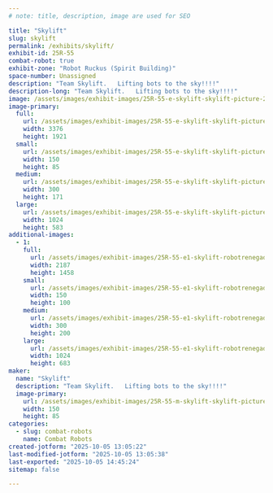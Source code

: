 ```yaml
---
# note: title, description, image are used for SEO

title: "Skylift"
slug: skylift
permalink: /exhibits/skylift/
exhibit-id: 25R-55
combat-robot: true
exhibit-zone: "Robot Ruckus (Spirit Building)"
space-number: Unassigned
description: "Team Skylift.   Lifting bots to the sky!!!!"
description-long: "Team Skylift.   Lifting bots to the sky!!!!"
image: /assets/images/exhibit-images/25R-55-e-skylift-skylift-picture-275-300x171.jpg
image-primary: 
  full:
    url: /assets/images/exhibit-images/25R-55-e-skylift-skylift-picture-275-full.jpg
    width: 3376
    height: 1921
  small:
    url: /assets/images/exhibit-images/25R-55-e-skylift-skylift-picture-275-150x85.jpg
    width: 150
    height: 85
  medium:
    url: /assets/images/exhibit-images/25R-55-e-skylift-skylift-picture-275-300x171.jpg
    width: 300
    height: 171
  large:
    url: /assets/images/exhibit-images/25R-55-e-skylift-skylift-picture-275-1024x583.jpg
    width: 1024
    height: 583
additional-images: 
  - 1:
    full:
      url: /assets/images/exhibit-images/25R-55-e1-skylift-robotrenegadesmar2025ptstlucie153-full.jpg
      width: 2187
      height: 1458
    small:
      url: /assets/images/exhibit-images/25R-55-e1-skylift-robotrenegadesmar2025ptstlucie153-150x100.jpg
      width: 150
      height: 100
    medium:
      url: /assets/images/exhibit-images/25R-55-e1-skylift-robotrenegadesmar2025ptstlucie153-300x200.jpg
      width: 300
      height: 200
    large:
      url: /assets/images/exhibit-images/25R-55-e1-skylift-robotrenegadesmar2025ptstlucie153-1024x683.jpg
      width: 1024
      height: 683
maker: 
  name: "Skylift"
  description: "Team Skylift.   Lifting bots to the sky!!!!"
  image-primary:
    url: /assets/images/exhibit-images/25R-55-m-skylift-skylift-picture-150x85.jpg
    width: 150
    height: 85
categories: 
  - slug: combat-robots
    name: Combat Robots
created-jotform: "2025-10-05 13:05:22"
last-modified-jotform: "2025-10-05 13:05:38"
last-exported: "2025-10-05 14:45:24"
sitemap: false

---
```

